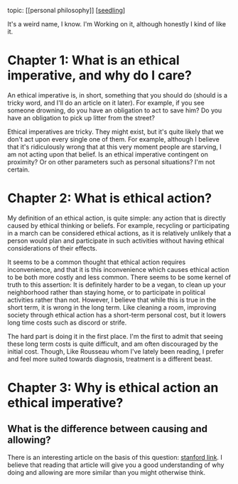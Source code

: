 topic: [[personal philosophy]] [[seedling]]


It's a weird name, I know. I'm Working on it, although honestly I kind of like it.

# Chapter 1: What is an ethical imperative, and why do I care?

An ethical imperative is, in short, something that you should do (should is a tricky word, and I'll do an article on it later). For example, if you see someone drowning, do you have an obligation to act to save him? Do you have an obligation to pick up litter from the street?

Ethical imperatives are tricky. They might exist, but it's quite likely that we don't act upon every single one of them. For example, although I believe that it's ridiculously wrong that at this very moment people are starving, I am not acting upon that belief. Is an ethical imperative contingent on proximity? Or on other parameters such as personal situations? I'm not certain.

# Chapter 2: What is ethical action?

My definition of an ethical action, is quite simple: any action that is directly caused by ethical thinking or beliefs. For example, recycling or participating in a march can be considered ethical actions, as it is relatively unlikely that a person would plan and participate in such activities without having ethical considerations of their effects.

It seems to be a common thought that ethical action requires inconvenience, and that it is this inconvenience which causes ethical action to be both more costly and less common. There seems to be some kernel of truth to this assertion: It is definitely harder to be a vegan, to clean up your neighborhood rather than staying home, or to participate in political activities rather than not. However, I believe that while this is true in the short term, it is wrong in the long term. Like cleaning a room, improving society through ethical action has a short-term personal cost, but it lowers long time costs such as discord or strife.

The hard part is doing it in the first place. I'm the first to admit that seeing these long term costs is quite difficult, and am often discouraged by the initial cost. Though, Like Rousseau whom I've lately been reading, I prefer and feel more suited towards diagnosis, treatment is a different beast.

# Chapter 3: Why is ethical action an ethical imperative?

## What is the difference between causing and allowing?

There is an interesting article on the basis of this question: 
[stanford link](https://plato.stanford.edu/entries/doing-allowing/). I believe that reading that article will give you a good understanding of why doing and allowing are more similar than you might otherwise think.

[//begin]: # "Autogenerated link references for markdown compatibility"
[seedling]: seedling "seedling"
[//end]: # "Autogenerated link references"